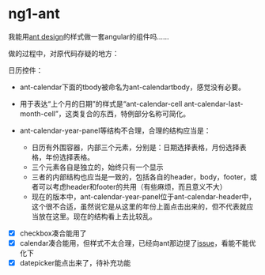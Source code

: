 # ng1-ant
我能用[ant design](https://github.com/ant-design/ant-design)的样式做一套angular的组件吗……


做的过程中，对原代码存疑的地方：

日历控件：

- ant-calendar下面的tbody被命名为ant-calendartbody，感觉没有必要。
- 用于表达“上个月的日期”的样式是“ant-calendar-cell ant-calendar-last-month-cell”，这类复合的东西，特例部分名称可简化。
- ant-calendar-year-panel等结构不合理，合理的结构应当是：

	- 日历有外围容器，内部三个元素，分别是：日期选择表格，月份选择表格，年份选择表格。
	- 三个元素各自是独立的，始终只有一个显示
	- 三者的内部结构也应当是一致的，包括各自的header，body，footer，或者可以考虑header和footer的共用（有些麻烦，而且意义不大）
	- 现在的版本中，ant-calendar-year-panel位于ant-calendar-header中，这个很不合适，虽然说它是从这里的年份上面点击出来的，但不代表就应当放在这里。现在的结构看上去比较乱。



- [x] checkbox凑合能用了
- [x] calendar凑合能用，但样式不太合理，已经向ant那边提了[issue](https://github.com/ant-design/ant-design/issues/282)，看能不能优化下
- [x] datepicker能点出来了，待补充功能